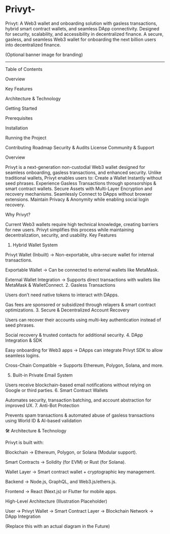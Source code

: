 # Privyt-
Privyt: A Web3 wallet and onboarding solution with gasless transactions, hybrid smart contract wallets, and seamless DApp connectivity. Designed for security, scalability, and accessibility in decentralized finance.
A secure, gasless, and seamless Web3 wallet for onboarding the next billion users into decentralized finance.

 (Optional banner image for branding)


---

Table of Contents

Overview

Key Features

Architecture & Technology

Getting Started

Prerequisites

Installation

Running the Project


Contributing
Roadmap
Security & Audits
License
Community & Support

Overview

Privyt is a next-generation non-custodial Web3 wallet designed for seamless onboarding, gasless transactions, and enhanced security. Unlike traditional wallets, Privyt enables users to:
Create a Wallet Instantly without seed phrases.
Experience Gasless Transactions through sponsorships & smart contract wallets.
Secure Assets with Multi-Layer Encryption and recovery mechanisms.
Seamlessly Connect to DApps without browser extensions.
Maintain Privacy & Anonymity while enabling social login recovery.

Why Privyt?

Current Web3 wallets require high technical knowledge, creating barriers for new users. Privyt simplifies this process while maintaining decentralization, security, and usability.
Key Features

1. Hybrid Wallet System

Privyt Wallet (Inbuilt) → Non-exportable, ultra-secure wallet for internal transactions.

Exportable Wallet → Can be connected to external wallets like MetaMask.

External Wallet Integration → Supports direct transactions with wallets like MetaMask & WalletConnect.
2. Gasless Transactions

Users don’t need native tokens to interact with DApps.

Gas fees are sponsored or subsidized through relayers & smart contract optimizations.
3. Secure & Decentralized Account Recovery

Users can recover their accounts using multi-key authentication instead of seed phrases.

Social recovery & trusted contacts for additional security.
4. DApp Integration & SDK

Easy onboarding for Web3 apps → DApps can integrate Privyt SDK to allow seamless logins.

Cross-Chain Compatible → Supports Ethereum, Polygon, Solana, and more.


5. Built-in Private Email System

Users receive blockchain-based email notifications without relying on Google or third parties.
6. Smart Contract Wallets

Automates security, transaction batching, and account abstraction for improved UX.
7. Anti-Bot Protection

Prevents spam transactions & automated abuse of gasless transactions using World ID & AI-based validation

🛠️ Architecture & Technology

Privyt is built with:

Blockchain → Ethereum, Polygon, or Solana (Modular support).

Smart Contracts → Solidity (for EVM) or Rust (for Solana).

Wallet Layer → Smart contract wallet + cryptographic key management.

Backend → Node.js, GraphQL, and Web3.js/ethers.js.

Frontend → React (Next.js) or Flutter for mobile apps.


High-Level Architecture (Illustration Placeholder)

User → Privyt Wallet → Smart Contract Layer → Blockchain Network → DApp Integration

(Replace this with an actual diagram in the Future)
